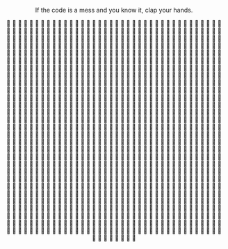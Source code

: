 <p align="center">If the code is a mess and you know it, clap your hands.</p>

<p align="center">
👏 👏 👏 👏 👏 👏 👏 👏 👏 👏 👏 👏 👏 👏 👏 👏 👏 👏 👏 👏 👏 👏 👏 👏 👏 👏 👏 👏 👏 👏 👏 👏 👏 👏 👏 👏 👏
👏 👏 👏 👏 👏 👏 👏 👏 👏 👏 👏 👏 👏 👏 👏 👏 👏 👏 👏 👏 👏 👏 👏 👏 👏 👏 👏 👏 👏 👏 👏 👏 👏 👏 👏 👏 👏
👏 👏 👏 👏 👏 👏 👏 👏 👏 👏 👏 👏 👏 👏 👏 👏 👏 👏 👏 👏 👏 👏 👏 👏 👏 👏 👏 👏 👏 👏 👏 👏 👏 👏 👏 👏 👏
👏 👏 👏 👏 👏 👏 👏 👏 👏 👏 👏 👏 👏 👏 👏 👏 👏 👏 👏 👏 👏 👏 👏 👏 👏 👏 👏 👏 👏 👏 👏 👏 👏 👏 👏 👏 👏
👏 👏 👏 👏 👏 👏 👏 👏 👏 👏 👏 👏 👏 👏 👏 👏 👏 👏 👏 👏 👏 👏 👏 👏 👏 👏 👏 👏 👏 👏 👏 👏 👏 👏 👏 👏 👏
👏 👏 👏 👏 👏 👏 👏 👏 👏 👏 👏 👏 👏 👏 👏 👏 👏 👏 👏 👏 👏 👏 👏 👏 👏 👏 👏 👏 👏 👏 👏 👏 👏 👏 👏 👏 👏
👏 👏 👏 👏 👏 👏 👏 👏 👏 👏 👏 👏 👏 👏 👏 👏 👏 👏 👏 👏 👏 👏 👏 👏 👏 👏 👏 👏 👏 👏 👏 👏 👏 👏 👏 👏 👏
👏 👏 👏 👏 👏 👏 👏 👏 👏 👏 👏 👏 👏 👏 👏 👏 👏 👏 👏 👏 👏 👏 👏 👏 👏 👏 👏 👏 👏 👏 👏 👏 👏 👏 👏 👏 👏
👏 👏 👏 👏 👏 👏 👏 👏 👏 👏 👏 👏 👏 👏 👏 👏 👏 👏 👏 👏 👏 👏 👏 👏 👏 👏 👏 👏 👏 👏 👏 👏 👏 👏 👏 👏 👏
👏 👏 👏 👏 👏 👏 👏 👏 👏 👏 👏 👏 👏 👏 👏 👏 👏 👏 👏 👏 👏 👏 👏 👏 👏 👏 👏 👏 👏 👏 👏 👏 👏 👏 👏 👏 👏
👏 👏 👏 👏 👏 👏 👏 👏 👏 👏 👏 👏 👏 👏 👏 👏 👏 👏 👏 👏 👏 👏 👏 👏 👏 👏 👏 👏 👏 👏 👏 👏 👏 👏 👏 👏 👏
👏 👏 👏 👏 👏 👏 👏 👏 👏 👏 👏 👏 👏 👏 👏 👏 👏 👏 👏 👏 👏 👏 👏 👏 👏 👏 👏 👏 👏 👏 👏 👏 👏 👏 👏 👏 👏
👏 👏 👏 👏 👏 👏 👏 👏 👏 👏 👏 👏 👏 👏 👏 👏 👏 👏 👏 👏 👏 👏 👏 👏 👏 👏 👏 👏 👏 👏 👏 👏 👏 👏 👏 👏 👏
👏 👏 👏 👏 👏 👏 👏 👏 👏 👏 👏 👏 👏 👏 👏 👏 👏 👏 👏 👏 👏 👏 👏 👏 👏 👏 👏 👏 👏 👏 👏 👏 👏 👏 👏 👏 👏
👏 👏 👏 👏 👏 👏 👏 👏 👏 👏 👏 👏 👏 👏 👏 👏 👏 👏 👏 👏 👏 👏 👏 👏 👏 👏 👏 👏 👏 👏 👏 👏 👏 👏 👏 👏 👏
👏 👏 👏 👏 👏 👏 👏 👏 👏 👏 👏 👏 👏 👏 👏 👏 👏 👏 👏 👏 👏 👏 👏 👏 👏 👏 👏 👏 👏 👏 👏 👏 👏 👏 👏 👏 👏
👏 👏 👏 👏 👏 👏 👏 👏 👏 👏 👏 👏 👏 👏 👏 👏 👏 👏 👏 👏 👏 👏 👏 👏 👏 👏 👏 👏 👏 👏 👏 👏 👏 👏 👏 👏 👏
👏 👏 👏 👏 👏 👏 👏 👏 👏 👏 👏 👏 👏 👏 👏 👏 👏 👏 👏 👏 👏 👏 👏 👏 👏 👏 👏 👏 👏 👏 👏 👏 👏 👏 👏 👏 👏
👏 👏 👏 👏 👏 👏 👏 👏 👏 👏 👏 👏 👏 👏 👏 👏 👏 👏 👏 👏 👏 👏 👏 👏 👏 👏 👏 👏 👏 👏 👏 👏 👏 👏 👏 👏 👏
👏 👏 👏 👏 👏 👏 👏 👏 👏 👏 👏 👏 👏 👏 👏 👏 👏 👏 👏 👏 👏 👏 👏 👏 👏 👏 👏 👏 👏 👏 👏 👏 👏 👏 👏 👏 👏
👏 👏 👏 👏 👏 👏 👏 👏 👏 👏 👏 👏 👏 👏 👏 👏 👏 👏 👏 👏 👏 👏 👏 👏 👏 👏 👏 👏 👏 👏 👏 👏 👏 👏 👏 👏 👏
👏 👏 👏 👏 👏 👏 👏 👏 👏 👏 👏 👏 👏 👏 👏 👏 👏 👏 👏 👏 👏 👏 👏 👏 👏 👏 👏 👏 👏 👏 👏 👏 👏 👏 👏 👏 👏
👏 👏 👏 👏 👏 👏 👏 👏 👏 👏 👏 👏 👏 👏 👏 👏 👏 👏 👏 👏 👏 👏 👏 👏 👏 👏 👏 👏 👏 👏 👏 👏 👏 👏 👏 👏 👏
👏 👏 👏 👏 👏 👏 👏 👏 👏 👏 👏 👏 👏 👏 👏 👏 👏 👏 👏 👏 👏 👏 👏 👏 👏 👏 👏 👏 👏 👏 👏 👏 👏 👏 👏 👏 👏
👏 👏 👏 👏 👏 👏 👏 👏 👏 👏 👏 👏 👏 👏 👏 👏 👏 👏 👏 👏 👏 👏 👏 👏 👏 👏 👏 👏 👏 👏 👏 👏 👏 👏 👏 👏 👏
👏 👏 👏 👏 👏 👏 👏 👏 👏 👏 👏 👏 👏 👏 👏 👏 👏 👏 👏 👏 👏 👏 👏 👏 👏 👏 👏 👏 👏 👏 👏 👏 👏 👏 👏 👏 👏
👏 👏 👏 👏 👏 👏 👏 👏 👏 👏 👏 👏 👏 👏 👏 👏 👏 👏 👏 👏 👏 👏 👏 👏 👏 👏 👏 👏 👏 👏 👏 👏 👏 👏 👏 👏 👏
👏 👏 👏 👏 👏 👏 👏 👏 👏 👏 👏 👏 👏 👏 👏 👏 👏 👏 👏 👏 👏 👏 👏 👏 👏 👏 👏 👏 👏 👏 👏 👏 👏 👏 👏 👏 👏
👏 👏 👏 👏 👏 👏 👏 👏 👏 👏 👏 👏 👏 👏 👏 👏 👏 👏 👏 👏 👏 👏 👏 👏 👏 👏 👏 👏 👏 👏 👏 👏 👏 👏 👏 👏 👏
👏 👏 👏 👏 👏 👏 👏 👏 👏 👏 👏 👏 👏 👏 👏 👏 👏 👏 👏 👏 👏 👏 👏 👏 👏 👏 👏 👏 👏 👏 👏 👏 👏 👏 👏 👏 👏
</p>
